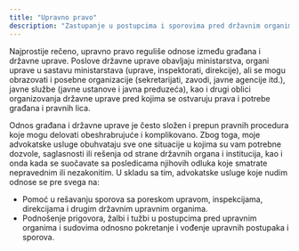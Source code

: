 ```yaml
---
title: "Upravno pravo"
description: "Zastupanje u postupcima i sporovima pred državnim organima."
---
```


Najprostije rečeno, upravno pravo reguliše odnose između građana i državne uprave. Poslove državne uprave obavljaju ministarstva, organi uprave u sastavu ministarstava (uprave, inspektorati, direkcije), ali se mogu obrazovati i posebne organizacije (sekretarijati, zavodi, javne agencije itd.), javne službe (javne ustanove i javna preduzeća), kao i drugi oblici organizovanja državne uprave pred kojima se ostvaruju prava i potrebe građana i pravnih lica.

Odnos građana i državne uprave je često složen i prepun pravnih procedura koje mogu delovati obeshrabrujuće i komplikovano. Zbog toga, moje advokatske usluge obuhvataju sve one situacije u kojima su vam potrebne dozvole, saglasnosti ili rešenja od strane državnih organa i institucija, kao i onda kada se suočavate sa posledicama njihovih odluka koje smatrate nepravednim ili nezakonitim. U skladu sa tim, advokatske usluge koje nudim odnose se pre svega na:

- Pomoć u rešavanju sporova sa poreskom upravom, inspekcijama, direkcijama i drugim državnim upravnim organima.
- Podnošenje prigovora, žalbi i tužbi u postupcima pred upravnim organima i sudovima odnosno pokretanje i vođenje upravnih postupaka i sporova.
